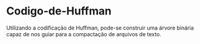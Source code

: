 # Codigo-de-Huffman
Utilizando a codificação de Huffman, pode-se construir uma árvore binária capaz de nos guiar para a compactação de arquivos de texto.
